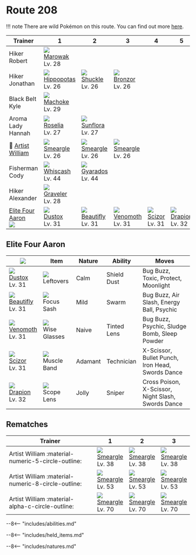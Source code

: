 # Route 208

!!! note
    There are wild Pokémon on this route. You can find out more [here](../../wild_pokemon/route_208/).


Trainer                               | 1                                  | 2                                 | 3                                | 4                              | 5
---                                   | ---                                | ---                               | ---                              | ---                            | ---
Hiker Robert                          | ![][105]<br>[Marowak]<br>Lv. 28    | &nbsp;                            | &nbsp;                           | &nbsp;                         | &nbsp;
Hiker Jonathan                        | ![][449]<br>[Hippopotas]<br>Lv. 26 | ![][213]<br>[Shuckle]<br>Lv. 26   | ![][436]<br>[Bronzor]<br>Lv. 26  | &nbsp;                         | &nbsp;
Black Belt Kyle                       | ![][067]<br>[Machoke]<br>Lv. 29    | &nbsp;                            | &nbsp;                           | &nbsp;                         | &nbsp;
Aroma Lady Hannah                     | ![][315]<br>[Roselia]<br>Lv. 27    | ![][192]<br>[Sunflora]<br>Lv. 27  | &nbsp;                           | &nbsp;                         | &nbsp;
:repeat: [Artist William](#rematches) | ![][235]<br>[Smeargle]<br>Lv. 26   | ![][235]<br>[Smeargle]<br>Lv. 26  | ![][235]<br>[Smeargle]<br>Lv. 26 | &nbsp;                         | &nbsp;
Fisherman Cody                        | ![][340]<br>[Whiscash]<br>Lv. 44   | ![][130]<br>[Gyarados]<br>Lv. 44  | &nbsp;                           | &nbsp;                         | &nbsp;
Hiker Alexander                       | ![][075]<br>[Graveler]<br>Lv. 28   | &nbsp;                            | &nbsp;                           | &nbsp;                         | &nbsp;
[Elite Four Aaron]<br>![][aaron]      | ![][269]<br>[Dustox]<br>Lv. 31     | ![][267]<br>[Beautifly]<br>Lv. 31 | ![][049]<br>[Venomoth]<br>Lv. 31 | ![][212]<br>[Scizor]<br>Lv. 31 | ![][452]<br>[Drapion]<br>Lv. 32

## Elite Four Aaron

![][aaron]                        | Item                              | Nature  | Ability     | Moves
---                               | ---                               | ---     | ---         | ---
![][269]<br>[Dustox]<br>Lv. 31    | ![][leftovers]<br>Leftovers       | Calm    | Shield Dust | Bug Buzz, Toxic, Protect, Moonlight
![][267]<br>[Beautifly]<br>Lv. 31 | ![][focus-sash]<br>Focus Sash     | Mild    | Swarm       | Bug Buzz, Air Slash, Energy Ball, Psychic
![][049]<br>[Venomoth]<br>Lv. 31  | ![][wise-glasses]<br>Wise Glasses | Naive   | Tinted Lens | Bug Buzz, Psychic, Sludge Bomb, Sleep Powder
![][212]<br>[Scizor]<br>Lv. 31    | ![][muscle-band]<br>Muscle Band   | Adamant | Technician  | X-Scissor, Bullet Punch, Iron Head, Swords Dance
![][452]<br>[Drapion]<br>Lv. 32   | ![][scope-lens]<br>Scope Lens     | Jolly   | Sniper      | Cross Poison, X-Scissor, Night Slash, Swords Dance

## Rematches

Trainer                                            | 1                                | 2                                | 3
---                                                | ---                              | ---                              | ---
Artist William :material-numeric-5-circle-outline: | ![][235]<br>[Smeargle]<br>Lv. 38 | ![][235]<br>[Smeargle]<br>Lv. 38 | ![][235]<br>[Smeargle]<br>Lv. 38
Artist William :material-numeric-8-circle-outline: | ![][235]<br>[Smeargle]<br>Lv. 53 | ![][235]<br>[Smeargle]<br>Lv. 53 | ![][235]<br>[Smeargle]<br>Lv. 53
Artist William :material-alpha-c-circle-outline:   | ![][235]<br>[Smeargle]<br>Lv. 70 | ![][235]<br>[Smeargle]<br>Lv. 70 | ![][235]<br>[Smeargle]<br>Lv. 70


--8<-- "includes/abilities.md"

--8<-- "includes/held_items.md"

--8<-- "includes/natures.md"

[Elite Four Aaron]: #elite-four-aaron
[Venomoth]: ../../pokemon_changes/049/
[Machoke]: ../../pokemon_changes/067/
[Graveler]: ../../pokemon_changes/075/
[Marowak]: ../../pokemon_changes/105/
[Gyarados]: ../../pokemon_changes/130/
[Sunflora]: ../../pokemon_changes/192/
[Scizor]: ../../pokemon_changes/212/
[Shuckle]: ../../pokemon_changes/213/
[Smeargle]: ../../pokemon_changes/235/
[Beautifly]: ../../pokemon_changes/267/
[Dustox]: ../../pokemon_changes/269/
[Roselia]: ../../pokemon_changes/315/
[Whiscash]: ../../pokemon_changes/340/
[Bronzor]: ../../pokemon_changes/436/
[Hippopotas]: ../../pokemon_changes/449/
[Drapion]: ../../pokemon_changes/452/
[focus-sash]: ../img/items/focus-sash.png
[leftovers]: ../img/items/leftovers.png
[muscle-band]: ../img/items/muscle-band.png
[scope-lens]: ../img/items/scope-lens.png
[wise-glasses]: ../img/items/wise-glasses.png
[049]: ../img/pokemon/049.png
[067]: ../img/pokemon/067.png
[075]: ../img/pokemon/075.png
[105]: ../img/pokemon/105.png
[130]: ../img/pokemon/130.png
[192]: ../img/pokemon/192.png
[212]: ../img/pokemon/212.png
[213]: ../img/pokemon/213.png
[235]: ../img/pokemon/235.png
[267]: ../img/pokemon/267.png
[269]: ../img/pokemon/269.png
[315]: ../img/pokemon/315.png
[340]: ../img/pokemon/340.png
[436]: ../img/pokemon/436.png
[449]: ../img/pokemon/449.png
[452]: ../img/pokemon/452.png
[aaron]: ../img/trainer/aaron.png
